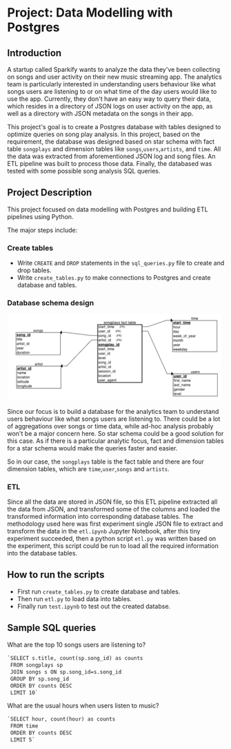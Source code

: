 # Project: Data Modelling with Postgres
## Introduction
A startup called Sparkify wants to analyze the data they've been collecting on songs and user activity on their new music streaming app. The analytics team is particularly interested in understanding users behaviour like what songs users are listening to or on what time of the day users would like to use the app. Currently, they don't have an easy way to query their data, which resides in a directory of JSON logs on user activity on the app, as well as a directory with JSON metadata on the songs in their app.

This project's goal is to create a Postgres database with tables designed to optimize queries on song play analysis. In this project, based on the requirement, the database was designed based on star schema with fact table `songplays` and dimension tables like `songs`,`users`,`artists`, and `time`. All the data was extracted from aforementioned JSON log and song files. An ETL pipeline was built to process those data. Finally, the databased was tested with some possible song analysis SQL queries.

## Project Description
This project focused on data modelling with Postgres and building ETL pipelines using Python.

The major steps include:

### Create tables

* Write `CREATE` and `DROP` statements in the `sql_queries.py` file to create and drop tables.
* Write `create_tables.py` to make connections to Postgres and create database and tables.

### Database schema design

!['star schema'](./star_schema.png)

Since our focus is to build a database for the analytics team to understand users behaviour like what songs users are listening to. There could be a lot of aggregations over songs or time data, while ad-hoc analysis probably won't be a major concern here. So star schema could be a good solution for this case. As if there is a particular analytic focus, fact and dimension tables for a star schema would make the queries faster and easier.

So in our case, the `songplays` table is the fact table and there are four dimension tables, which are `time`,`user`,`songs` and `artists`.

### ETL

Since all the data are stored in JSON file, so this ETL pipeline extracted all the data from JSON, and transformed some of the columns and loaded the transformed information into corresponding database tables. The methodology used here was first experiment single JSON file to extract and transform the data in the `etl.ipynb` Jupyter Notebook, after this tiny experiment succeeded, then a python script `etl.py` was written based on the experiment, this script could be run to load all the required information into the database tables.

## How to run the scripts

* First run `create_tables.py` to create database and tables.
* Then run `etl.py` to load data into tables.
* Finally run `test.ipynb` to test out the created databse.

## Sample SQL queries

What are the top 10 songs users are listening to?

    `SELECT s.title, count(sp.song_id) as counts
     FROM songplays sp
     JOIN songs s ON sp.song_id=s.song_id
     GROUP BY sp.song_id
     ORDER BY counts DESC
     LIMIT 10`

What are the usual hours when users listen to music?

    `SELECT hour, count(hour) as counts
     FROM time  
     ORDER BY counts DESC
     LIMIT 5`
